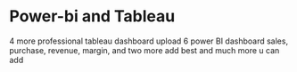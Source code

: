 # Power-bi and Tableau
4 more professional tableau dashboard upload 6 power BI dashboard sales, purchase, revenue, margin, and two more 
add best and much more u can add 
